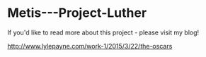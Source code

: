 # Metis---Project-Luther

If you'd like to read more about this project - please visit my blog!

http://www.lylepayne.com/work-1/2015/3/22/the-oscars


